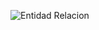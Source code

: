 ![Entidad Relacion]([https://drive.google.com/file/d/1_xl3eGgqYdRAigerGy4aHqzGhY6u8Tal/view](https://drive.google.com/file/d/1_xl3eGgqYdRAigerGy4aHqzGhY6u8Tal/view?usp=share_link))
